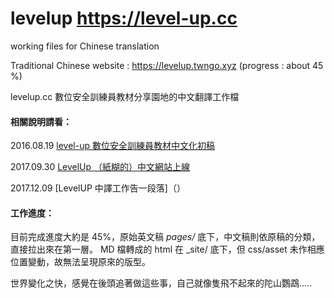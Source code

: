 # levelup https://level-up.cc 
working files for Chinese  translation

Traditional Chinese website : https://levelup.twngo.xyz (progress : about 45 %)

levelup.cc 數位安全訓練員教材分享園地的中文翻譯工作檔

#### 相關說明請看：
2016.08.19 [level-up 數位安全訓練員教材中文化初稿](http://self.jxtsai.info/2016/08/level-up.html)

2017.09.30 [LevelUp （紙糊的）中文網站上線](https://blog.jxtsai.info/2017/09/30/levelup/)

2017.12.09 [LevelUP 中譯工作告一段落]（）

#### 工作進度：
目前完成進度大約是 45%，原始英文稿 _pages/_ 底下，中文稿則依原稿的分類，直接拉出來在第一層。
MD 檔轉成的 html 在 _site/ 底下，但 css/asset 未作相應位置變動，故無法呈現原來的版型。

世界變化之快，感覺在後頭追著做這些事，自己就像隻飛不起來的陀山鸚鵡..... 
